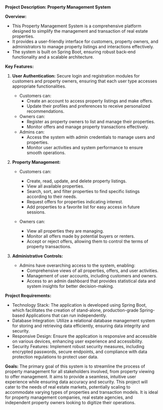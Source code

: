 **Project Description: Property Management System**

**Overview:**

* This Property Management System is a comprehensive platform designed to simplify the management and transaction of real estate properties. 
* It provides a user-friendly interface for customers, property owners, and administrators to manage property listings and interactions effectively.
* The system is built on Spring Boot, ensuring robust back-end functionality and a scalable architecture.

**Key Features:**
1. **User Authentication:** Secure login and registration modules for customers 
    and property owners, ensuring that each user type accesses appropriate functionalities.
   - Customers can:
     - Create an account to access property listings and make offers.
     - Update their profiles and preferences to receive personalized recommendations.
   - Owners can:
     - Register as property owners to list and manage their properties.
     - Monitor offers and manage property transactions effectively.
   - Admins can:
     - Access the system with admin credentials to manage users and properties.
     - Monitor user activities and system performance to ensure smooth operations.
2. **Property Management:**
   - Customers can:
     - Create, read, update, and delete property listings.
     - View all available properties.
     - Search, sort, and filter properties to find specific listings according to their needs.
     - Request offers for properties indicating interest.
     - Add properties to a favorite list for easy access in future sessions.
  
   - Owners can:
     - View all properties they are managing.
     - Monitor all offers made by potential buyers or renters.
     - Accept or reject offers, allowing them to control the terms of property transactions.

3. **Administrative Controls:**
   - Admins have overarching access to the system, enabling:
     - Comprehensive views of all properties, offers, and user activities.
     - Management of user accounts, including customers and owners.
     - Access to an admin dashboard that provides statistical data and system insights for better decision-making.

**Project Requirements:**

- Technology Stack: The application is developed using Spring Boot, which facilitates the creation of stand-alone, production-grade Spring-based Applications that can run independently.
- Database Integration: Utilize a relational database management system for storing and retrieving data efficiently, ensuring data integrity and security.
- Responsive Design: Ensure the application is responsive and accessible on various devices, enhancing user experience and accessibility.
- Security Features: Implement robust security measures, including encrypted passwords, secure endpoints, and compliance with data protection regulations to protect user data.

**Goals:**
The primary goal of this system is to streamline the process of property management for all stakeholders involved, from property viewing to offer management. 
It aims to provide a seamless, intuitive user experience while ensuring data accuracy and security.
This project will cater to the needs of real estate markets, potentially scaling to accommodate varying types of properties and transaction models.
It is ideal for property management companies, real estate agencies, and independent property owners looking to digitize their operations.


